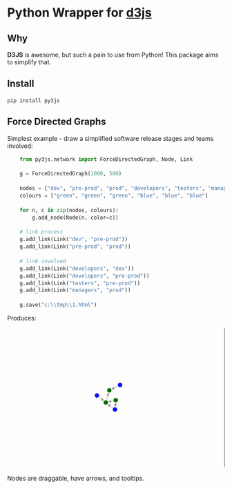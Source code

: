 # Python Wrapper for [d3js](https://d3js.org/)

## Why

**D3JS** is awesome, but such a pain to use from Python! This package aims to simplify that.

## Install

```
pip install py3js
```

## Force Directed Graphs

Simplest example - draw a simplified software release stages and teams involved:

```python
	from py3js.network import ForceDirectedGraph, Node, Link

    g = ForceDirectedGraph(1000, 500)

    nodes = ["dev", "pre-prod", "prod", "developers", "testers", "managers"]
    colours = ["green", "green", "green", "blue", "blue", "blue"]

    for n, c in zip(nodes, colours):
        g.add_node(Node(n, color=c))

    # link process
    g.add_link(Link("dev", "pre-prod"))
    g.add_link(Link("pre-prod", "prod"))

    # link involved
    g.add_link(Link("developers", "dev"))
    g.add_link(Link("developers", "pre-prod"))
    g.add_link(Link("testers", "pre-prod"))
    g.add_link(Link("managers", "prod"))

    g.save("c:\\tmp\\1.html")
```

Produces:

![](media/simplest.gif)

Nodes are draggable, have arrows, and tooltips.

